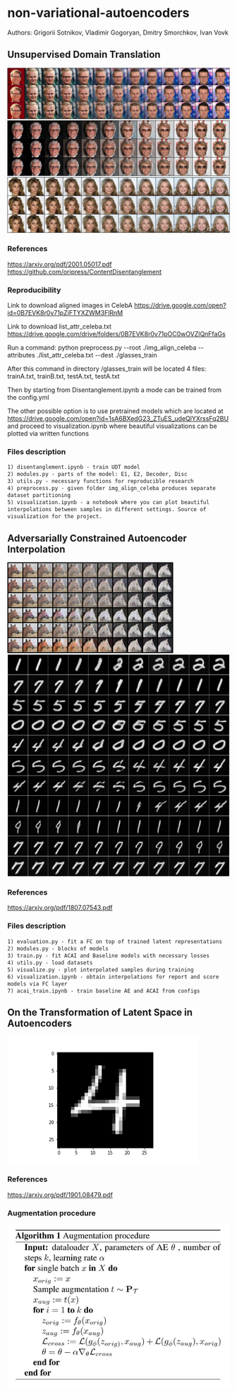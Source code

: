 # non-variational-autoencoders

Authors: Grigorii Sotnikov, Vladimir Gogoryan, Dmitry Smorchkov, Ivan Vovk

## Unsupervised Domain Translation
![Alt Text](assets/CelebA_glasses.png)
![Alt Text](assets/CelebA_with_glasses.png)
![Alt Text](assets/CelebA_wo_glasses.png)
### References
https://arxiv.org/pdf/2001.05017.pdf
https://github.com/oripress/ContentDisentanglement

### Reproducibility
Link to download aligned images in CelebA
https://drive.google.com/open?id=0B7EVK8r0v71pZjFTYXZWM3FlRnM

Link to download list_attr_celeba.txt
https://drive.google.com/drive/folders/0B7EVK8r0v71pOC0wOVZlQnFfaGs

Run a command:
python preprocess.py --root ./img_align_celeba --attributes ./list_attr_celeba.txt --dest ./glasses_train

After this command in directory /glasses_train will be located 4 files: trainA.txt, trainB.txt, testA.txt, testA.txt

Then by starting from Disentanglement.ipynb a mode can be trained from the config.yml

The other possible option is to use pretrained models which are located at https://drive.google.com/open?id=1sA6BXedG23_ZTuES_udeQlYXrssFq2BU
and proceed to visualization.ipynb where beautiful visualizations can be plotted via written functions

### Files description

    1) disentanglement.ipynb - train UDT model
    2) modules.py - parts of the model: E1, E2, Decoder, Disc
    3) utils.py - necessary functions for reproducible research
    4) preprocess.py - given folder img_align_celeba produces separate dataset partitioning
    5) visualization.ipynb - a notebook where you can plot beautiful interpolations between samples in different settings. Source of visualization for the project.


## Adversarially Constrained Autoencoder Interpolation
![Alt Text](assets/horses.png)
![Alt Text](assets/digits.png)
### References
https://arxiv.org/pdf/1807.07543.pdf


### Files description

    1) evaluation.py - fit a FC on top of trained latent representations
    2) modules.py - blocks of models
    3) train.py - fit ACAI and Baseline models with necessary losses
    4) utils.py - load datasets
    5) visualize.py - plot interpolated samples during training
    6) visualization.ipynb - obtain interpolations for report and score models via FC layer
    7) acai_train.ipynb - train baseline AE and ACAI from configs


## On the Transformation of Latent Space in Autoencoders
![Alt Text](assets/ex1.gif)
### References
https://arxiv.org/pdf/1901.08479.pdf


### Augmentation procedure
![Alt Text](assets/augmentation.jpg)